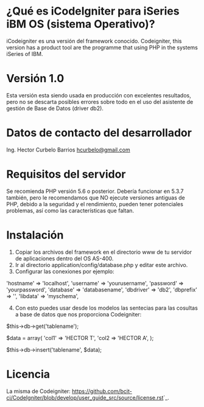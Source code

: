 # ¿Qué es iCodeIgniter para iSeries iBM OS (sistema Operativo)?
iCodeigniter es una versión del framework conocido. Codeigniter, this version has a product tool are the programme that using PHP in the systems iSeries of IBM.

# Versión 1.0
Esta versión esta siendo usada en producción con excelentes resultados, pero no se descarta posibles errores 
sobre todo en el uso del asistente de gestión de Base de Datos (driver db2).  

# Datos de contacto del desarrollador
Ing. Hector Curbelo Barrios
hcurbelo@gmail.com

# Requisitos del servidor
Se recomienda PHP versión 5.6 o posterior.
Debería funcionar en 5.3.7 también, pero le recomendamos que NO ejecute
versiones antiguas de PHP, debido a la seguridad y el rendimiento, pueden tener potenciales
problemas, así como las características que faltan.

# Instalación

1. Copiar los archivos del framework en el directorio www de tu servidor de aplicaciones dentro del OS AS-400.
2. Ir al directorio application/config/database.php y editar este archivo.
3. Configurar las conexiones por ejemplo:

'hostname' => 'localhost',
'username' => 'yourusername',
'password' => 'yourpassword',
'database' => 'databasename',
'dbdriver' => 'db2',
'dbprefix' => '',
'libdata' => 'myschema',
	

4. Con esto puedes usar desde los modelos las sentecias para las cosultas a base de datos que nos 
proporciona Codeigniter:

$this->db->get('tablename');

$data = array(
		'col1' => 'HECTOR T',
		'col2 => 'HECTOR A',
);

$this->db->insert('tablename', $data);

# Licencia

 La misma de Codeigniter:
 <https://github.com/bcit-ci/CodeIgniter/blob/develop/user_guide_src/source/license.rst>`_.

